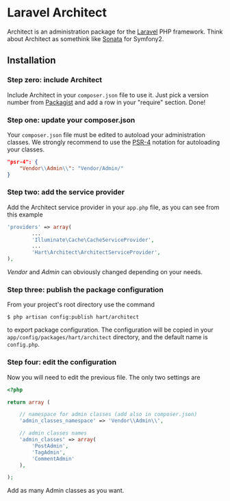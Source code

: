 # Laravel Architect

Architect is an administration package for the [Laravel](http://laravel.com/) PHP framework. Think about Architect as somethink like [Sonata](http://sonata-project.org/) for Symfony2.

## Installation

### Step zero: include Architect

Include Architect in your `composer.json` file to use it. Just pick a version number from [Packagist](https://packagist.org/packages/hart/architect) and add a row in your "require" section. Done!

### Step one: update your composer.json

Your `composer.json` file must be edited to autoload your administration classes. We strongly recommend to use the [PSR-4](http://www.php-fig.org/psr/psr-4/) notation for autoloading your classes.

```json
"psr-4": {
    "Vendor\\Admin\\": "Vendor/Admin/"
}
```

### Step two: add the service provider

Add the Architect service provider in your `app.php` file, as you can see from this example

```php
'providers' => array(
        ...
        'Illuminate\Cache\CacheServiceProvider',
        ...
        'Hart\Architect\ArchitectServiceProvider',
),
```

*Vendor* and *Admin* can obviously changed depending on your needs.

### Step three: publish the package configuration

From your project's root directory use the command

    $ php artisan config:publish hart/architect

to export package configuration. The configuration will be copied in your `app/config/packages/hart/architect` directory, and the default name is `config.php`.

### Step four: edit the configuration

Now you will need to edit the previous file. The only two settings are

```php
<?php

return array (

    // namespace for admin classes (add also in composer.json)
    'admin_classes_namespace' => 'Vendor\\Admin\\',

    // admin classes names
    'admin_classes' => array(
        'PostAdmin',
        'TagAdmin',
        'CommentAdmin'
    ),

);
```

Add as many Admin classes as you want.
